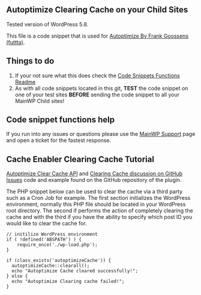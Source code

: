 ## Autoptimize Clearing Cache on your Child Sites

Tested version of WordPress 5.8.

This file is a code snippet that is used for [Autoptimize By Frank Goossens (futtta)](https://wordpress.org/plugins/autoptimize/).

## Things to do

1. If your not sure what this does check the [Code Snippets Functions Readme](https://github.com/mainwp/Code-Snippets-Functions/blob/master/README.md)
2. As with all code snippets located in this git, **TEST** the code snippet on one of your test sites **BEFORE** sending the code snippet to all your MainWP Child sites!

## Code snippet functions help

If you run into any issues or questions please use the [MainWP Support](https://mainwp.com/support/) page and open a ticket for the fastest response.

## Cache Enabler Clearing Cache Tutorial

[Autoptimize Clear Cache API](https://github.com/futtta/autoptimize/blob/7479fbca809206d38325e6f6f5307b7afa7bd3d4/classes/autoptimizeCache.php#L350) and [Clearing Cache discussion on GitHub Issues](https://github.com/futtta/autoptimize/pull/119#issuecomment-346184739) code and example found on the GitHub repository of the plugin.

The PHP snippet below can be used to clear the cache via a third party such as a Cron Job for example. The first section initializes the WordPress environment, normally this PHP file should be located in your WordPress root directory. The second if performs the action of completely clearing the cache and with the third if you have the ability to specify which post ID you would like to clear the cache for.

```
// initilize WordPress environment
if ( !defined('ABSPATH') ) {
	require_once('./wp-load.php');
}

if (class_exists('autoptimizeCache')) {
  autoptimizeCache::clearall();
  echo "Autoptimize Cache cleared successfully!";
} else {
  echo "Autoptimize Clearing cache failed!";
}
```
